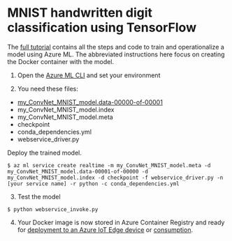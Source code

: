 # MNIST handwritten digit classification using TensorFlow
The [full tutorial](https://github.com/Azure/MachineLearningSamples-tf/tree/RuonanO16N) contains all the steps and code to train and operationalize a model using Azure ML.  The abbreviated instructions here focus on creating the Docker container with the model.

1. Open the [Azure ML CLI](https://docs.microsoft.com/en-us/azure/machine-learning/preview/model-management-service-deploy) and set your environment

2. You need these files:
* [my_ConvNet_MNIST_model.data-00000-of-00001](https://1drv.ms/u/s!Ap459opCDg3lgQp9a_kqXIZ2hAUo)
* my_ConvNet_MNIST_model.index
* my_ConvNet_MNIST_model.meta
* checkpoint
* conda_dependencies.yml
* webservice_driver.py

Deploy the trained model.
```
$ az ml service create realtime -m my_ConvNet_MNIST_model.meta -d my_ConvNet_MNIST_model.data-00001-of-00000 -d my_ConvNet_MNIST_model.index -d checkpoint -f webservice_driver.py -n [your service name] -r python -c conda_dependencies.yml
```

3. Test the model
```
$ python webservice_invoke.py
```

4. Your Docker image is now stored in Azure Container Registry and ready for [deployment to an Azure IoT Edge device](https://docs.microsoft.com/en-us/azure/machine-learning/preview/deploy-to-iot-edge-device) or [consumption](https://docs.microsoft.com/en-us/azure/machine-learning/preview/model-management-consumption).

